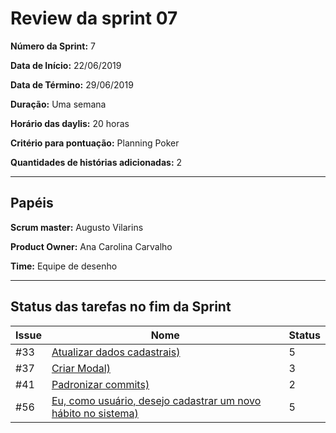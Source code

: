 # Review da sprint 07

**Número da Sprint:** 7

**Data de Início:** 22/06/2019

**Data de Término:** 29/06/2019

**Duração:** Uma semana

**Horário das daylis:** 20 horas

**Critério para pontuação:** Planning Poker

**Quantidades de histórias adicionadas:** 2

----

## Papéis

**Scrum master:** Augusto Vilarins

**Product Owner:** Ana Carolina Carvalho

**Time:** Equipe de desenho

----


## Status das tarefas no fim da Sprint

|Issue|Nome|Status|
|-----|----|-----|
|#33|[Atualizar dados cadastrais)](https://github.com/conosco/conosco-api/issues/33)| 5 |
|#37|[Criar Modal)](https://github.com/conosco/conosco-api/issues/54)| 3 |
|#41|[Padronizar commits)](https://github.com/conosco/conosco-api/issues/41)| 2 |
|#56|[Eu, como usuário, desejo cadastrar um novo hábito no sistema)](https://github.com/conosco/conosco-api/issues/56)| 5 |